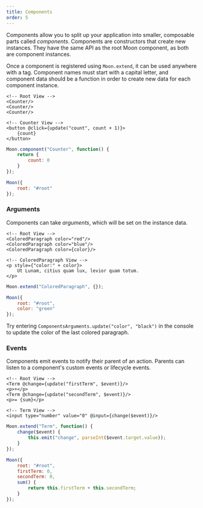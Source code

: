 ```yaml
---
title: Components
order: 5
---
```


Components allow you to split up your application into smaller, composable parts called _components_. Components are constructors that create new instances. They have the same API as the root Moon component, as both are component instances.

Once a component is registered using `Moon.extend`, it can be used anywhere with a tag. Component names must start with a capital letter, and component data should be a function in order to create new data for each component instance.

```mvl
<!-- Root View -->
<Counter/>
<Counter/>
<Counter/>
```

```mvl
<!-- Counter View -->
<button @click={update("count", count + 1)}>
	{count}
</button>
```

```js
Moon.component("Counter", function() {
	return {
		count: 0
	}
});

Moon({
	root: "#root"
});
```

<div id="example-components-definition" class="example"></div>

<script>
	Moon.extend("Counter", function() {
		return {
			view: "<button @click={update(\"count\", count + 1)}>{count}</button>",
			count: 0
		}
	});

	Moon({
		root: "#example-components-definition",
		view: "<Counter/><Counter/><Counter/>"
	});
</script>

### Arguments

Components can take _arguments_, which will be set on the instance data.

```mvl
<!-- Root View -->
<ColoredParagraph color="red"/>
<ColoredParagraph color="blue"/>
<ColoredParagraph color={color}/>
```

```mvl
<!-- ColoredParagraph View -->
<p style={"color:" + color}>
	Ut Lunam, citius quam lux, levior quam totum.
</p>
```

```js
Moon.extend("ColoredParagraph", {});

Moon({
	root: "#root",
	color: "green"
});
```

<div id="example-components-arguments" class="example"></div>

<script>
	Moon.extend("ColoredParagraph", function() {
		return {
			view: "<p style={\"color:\" + color}>Ut Lunam, citius quam lux, levior quam totum.</p>"
		}
	});

	var ComponentsArguments = Moon({
		root: "#example-components-arguments",
		view: "<ColoredParagraph color=\"red\"/><ColoredParagraph color=\"blue\"/><ColoredParagraph color={color}/>",
		color: "green"
	});
</script>

Try entering `ComponentsArguments.update("color", "black")` in the console to update the color of the last colored paragraph.

### Events

Components emit events to notify their parent of an action. Parents can listen to a component's custom events or lifecycle events.

```mvl
<!-- Root View -->
<Term @change={update("firstTerm", $event)}/>
<p>+</p>
<Term @change={update("secondTerm", $event)}/>
<p>= {sum}</p>
```

```mvl
<!-- Term View -->
<input type="number" value="0" @input={change($event)}/>
```

```js
Moon.extend("Term", function() {
	change($event) {
		this.emit("change", parseInt($event.target.value));
	}
});

Moon({
	root: "#root",
	firstTerm: 0,
	secondTerm: 0,
	sum() {
		return this.firstTerm + this.secondTerm;
	}
});
```

<div id="example-components-events" class="example"></div>

<script>
	Moon.extend("Term", function() {
		return {
			view: "<input type=\"number\" value=\"0\" @input={change($event)}/>",
			change($event) {
				this.emit("change", parseInt($event.target.value));
			}
		}
	});

	Moon({
		root: "#example-components-events",
		view: "<Term @change={update(\"firstTerm\", $event)}/><p>+</p><Term @change={update(\"secondTerm\", $event)}/><p>= {sum()}</p>",
		firstTerm: 0,
		secondTerm: 0,
		sum() {
			return this.firstTerm + this.secondTerm;
		}
	});
</script>
